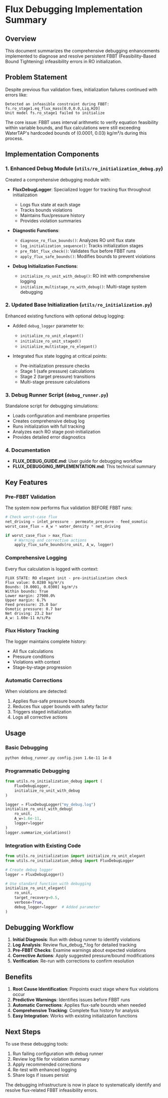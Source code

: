 # Flux Debugging Implementation Summary

## Overview

This document summarizes the comprehensive debugging enhancements implemented to diagnose and resolve persistent FBBT (Feasibility-Based Bound Tightening) infeasibility errors in RO initialization.

## Problem Statement

Despite previous flux validation fixes, initialization failures continued with errors like:
```
Detected an infeasible constraint during FBBT: fs.ro_stage1.eq_flux_mass[0.0,0.0,Liq,H2O]
Unit model fs.ro_stage1 failed to initialize
```

The core issue: FBBT uses interval arithmetic to verify equation feasibility within variable bounds, and flux calculations were still exceeding WaterTAP's hardcoded bounds of (0.0001, 0.03) kg/m²/s during this process.

## Implementation Components

### 1. Enhanced Debug Module (`utils/ro_initialization_debug.py`)

Created a comprehensive debugging module with:

- **FluxDebugLogger**: Specialized logger for tracking flux throughout initialization
  - Logs flux state at each stage
  - Tracks bounds violations
  - Maintains flux/pressure history
  - Provides violation summaries

- **Diagnostic Functions**:
  - `diagnose_ro_flux_bounds()`: Analyzes RO unit flux state
  - `log_initialization_sequence()`: Tracks initialization stages
  - `pre_fbbt_flux_check()`: Validates flux before FBBT runs
  - `apply_flux_safe_bounds()`: Modifies bounds to prevent violations

- **Debug Initialization Functions**:
  - `initialize_ro_unit_with_debug()`: RO init with comprehensive logging
  - `initialize_multistage_ro_with_debug()`: Multi-stage system debugging

### 2. Updated Base Initialization (`utils/ro_initialization.py`)

Enhanced existing functions with optional debug logging:

- Added `debug_logger` parameter to:
  - `initialize_ro_unit_elegant()`
  - `initialize_ro_unit_staged()`
  - `initialize_multistage_ro_elegant()`

- Integrated flux state logging at critical points:
  - Pre-initialization pressure checks
  - Stage 1 (safe pressure) calculations
  - Stage 2 (target pressure) transitions
  - Multi-stage pressure calculations

### 3. Debug Runner Script (`debug_runner.py`)

Standalone script for debugging simulations:
- Loads configuration and membrane properties
- Creates comprehensive debug log
- Runs initialization with full tracking
- Analyzes each RO stage post-initialization
- Provides detailed error diagnostics

### 4. Documentation

- **FLUX_DEBUG_GUIDE.md**: User guide for debugging workflow
- **FLUX_DEBUGGING_IMPLEMENTATION.md**: This technical summary

## Key Features

### Pre-FBBT Validation

The system now performs flux validation BEFORE FBBT runs:

```python
# Check worst-case flux
net_driving = inlet_pressure - permeate_pressure - feed_osmotic
worst_case_flux = A_w * water_density * net_driving

if worst_case_flux > max_flux:
    # Warning and corrective actions
    apply_flux_safe_bounds(ro_unit, A_w, logger)
```

### Comprehensive Logging

Every flux calculation is logged with context:
```
FLUX STATE: RO elegant init - pre-initialization check
Flux value: 0.0280 kg/m²/s
Bounds: [0.0001, 0.0300] kg/m²/s
Within bounds: True
Lower margin: 27900.0%
Upper margin: 6.7%
Feed pressure: 25.0 bar
Osmotic pressure: 0.7 bar
Net driving: 23.2 bar
A_w: 1.60e-11 m/s/Pa
```

### Flux History Tracking

The logger maintains complete history:
- All flux calculations
- Pressure conditions
- Violations with context
- Stage-by-stage progression

### Automatic Corrections

When violations are detected:
1. Applies flux-safe pressure bounds
2. Reduces flux upper bounds with safety factor
3. Triggers staged initialization
4. Logs all corrective actions

## Usage

### Basic Debugging
```bash
python debug_runner.py config.json 1.6e-11 1e-8
```

### Programmatic Debugging
```python
from utils.ro_initialization_debug import (
    FluxDebugLogger,
    initialize_ro_unit_with_debug
)

logger = FluxDebugLogger("my_debug.log")
initialize_ro_unit_with_debug(
    ro_unit,
    A_w=1.6e-11,
    logger=logger
)
logger.summarize_violations()
```

### Integration with Existing Code
```python
from utils.ro_initialization import initialize_ro_unit_elegant
from utils.ro_initialization_debug import FluxDebugLogger

# Create debug logger
logger = FluxDebugLogger()

# Use standard function with debugging
initialize_ro_unit_elegant(
    ro_unit,
    target_recovery=0.5,
    verbose=True,
    debug_logger=logger  # Added parameter
)
```

## Debugging Workflow

1. **Initial Diagnosis**: Run with debug runner to identify violations
2. **Log Analysis**: Review flux_debug_*.log for detailed tracking
3. **Pre-FBBT Checks**: Examine warnings about expected violations
4. **Corrective Actions**: Apply suggested pressure/bound modifications
5. **Verification**: Re-run with corrections to confirm resolution

## Benefits

1. **Root Cause Identification**: Pinpoints exact stage where flux violations occur
2. **Predictive Warnings**: Identifies issues before FBBT runs
3. **Automatic Corrections**: Applies flux-safe bounds when needed
4. **Comprehensive Tracking**: Complete flux history for analysis
5. **Easy Integration**: Works with existing initialization functions

## Next Steps

To use these debugging tools:

1. Run failing configuration with debug runner
2. Review log file for violation summary
3. Apply recommended corrections
4. Re-test with enhanced logging
5. Share logs if issues persist

The debugging infrastructure is now in place to systematically identify and resolve flux-related FBBT infeasibility errors.